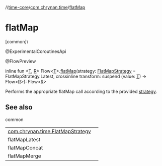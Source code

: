 //[time-core](../../index.md)/[com.chrynan.time](index.md)/[flatMap](flat-map.md)

# flatMap

[common]\

@ExperimentalCoroutinesApi

@FlowPreview

inline fun &lt;[T](flat-map.md), [R](flat-map.md)&gt; Flow&lt;[T](flat-map.md)&gt;.[flatMap](flat-map.md)(strategy: [FlatMapStrategy](-flat-map-strategy/index.md) = FlatMapStrategy.Latest, crossinline transform: suspend (value: [T](flat-map.md)) -&gt; Flow&lt;[R](flat-map.md)&gt;): Flow&lt;[R](flat-map.md)&gt;

Performs the appropriate flatMap call according to the provided [strategy](flat-map.md).

## See also

common

| | |
|---|---|
| [com.chrynan.time.FlatMapStrategy](-flat-map-strategy/index.md) |  |
| flatMapLatest |  |
| flatMapConcat |  |
| flatMapMerge |  |
